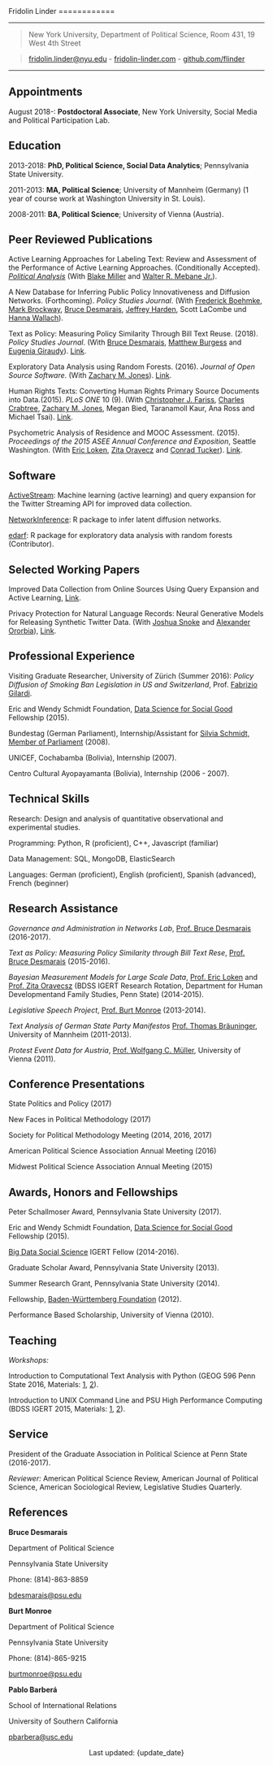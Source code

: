 <div id="cv_div">
Fridolin Linder 
============

----

> New York University, Department of Political Science, Room 431, 19 West 4th Street

> [fridolin.linder@nyu.edu](mailto:fridolin.linder@nyu.edu) - [fridolin-linder.com](http://fridolin-linder.com) - [github.com/flinder](https://github.com/flinder)

----

Appointments
--------
August 2018-: **Postdoctoral Associate**, New York University, Social Media and Political Participation Lab.


Education
---------

2013-2018:   **PhD, Political Science, Social Data Analytics**; Pennsylvania State University.

2011-2013:   **MA, Political Science**; University of Mannheim (Germany) (1 year of course work at Washington University in St. Louis).

2008-2011:   **BA, Political Science**; University of Vienna (Austria).


Peer Reviewed Publications
----------

Active Learning Approaches for Labeling Text: Review and Assessment of the Performance of Active Learning Approaches. (Conditionally Accepted). [*Political Analysis*](https://www.cambridge.org/core/journals/political-analysis) (With [Blake Miller](http://blakeapm.com/) and [Walter R. Mebane Jr.](http://www-personal.umich.edu/~wmebane/)).

A New Database for Inferring Public Policy Innovativeness and Diffusion Networks. (Forthcoming). *Policy Studies Journal*. (With [Frederick Boehmke](http://myweb.uiowa.edu/fboehmke/), [Mark Brockway](https://www.markbrockway.com/), [Bruce Desmarais](http://brucedesmarais.com/), [Jeffrey Harden](https://politicalscience.nd.edu/people/jeff-harden/), Scott LaCombe und [Hanna Wallach](http://dirichlet.net/)).

Text as Policy: Measuring Policy Similarity Through Bill Text Reuse. (2018). *Policy Studies Journal*. (With [Bruce Desmarais](http://brucedesmarais.com/), [Matthew Burgess](https://scholar.google.com/citations?user=BJFgS_oAAAAJ&hl=en) and [Eugenia Giraudy](https://scholar.google.com/citations?user=GNwyyrsAAAAJ&hl=e://scholar.google.com/citations?user=GNwyyrsAAAAJ&hl=en)). [Link](https://papers.ssrn.com/sol3/papers.cfm?abstract_id=2812607).

Exploratory Data Analysis using Random Forests. (2016). *Journal of Open Source Software*. (With [Zachary M. Jones](http://zmjones.com)). [Link](http://joss.theoj.org/papers/d29df349c8450ef958c0fde5bf164371).

Human Rights Texts: Converting Human Rights Primary Source Documents into Data.(2015). *PLoS ONE* 10 (9). (With [Christopher J. Fariss](http://cfariss.com/), [Charles Crabtree](http://charlescrabtree.com), [Zachary M. Jones](http://zmjones.com), Megan Bied, Taranamoll Kaur, Ana Ross and Michael Tsai). [Link](http://journals.plos.org/plosone/article?id=10.1371/journal.pone.0138935).

Psychometric Analysis of Residence and MOOC Assessment. (2015). *Proceedings of the 2015 ASEE Annual Conference and Exposition*, Seattle Washington. (With [Eric Loken](http://hhd.psu.edu/dsg/eric-loken-phd-assistant-director), [Zita Oravecz](https://sites.psu.edu/zitaoravecz/) and [Conrad Tucker](https://www.engr.psu.edu/datalab/people.html)). [Link](https://peer.asee.org/psychometric-analysis-of-residence-and-mooc-assessments).


Software
----------
[ActiveStream](https://github.com/flinder/active_stream): Machine learning (active learning) and query expansion for the Twitter Streaming API for improved data collection.

[NetworkInference](https://github.com/flinder/NetworkInference): R package to infer latent diffusion networks.

[edarf](https://github.com/zmjones/edarf): R package for exploratory data analysis with random forests (Contributor).


Selected Working Papers
----------
Improved Data Collection from Online Sources Using Query Expansion and Active
Learning, [Link](https://papers.ssrn.com/sol3/papers.cfm?abstract_id=3026393).

Privacy Protection for Natural Language Records: Neural Generative Models for Releasing Synthetic Twitter Data. (With [Joshua Snoke](http://stat.psu.edu/people/jvs140@psu.edu) and [Alexander Ororbia](http://www.personal.psu.edu/ago109/)), [Link](https://arxiv.org/abs/1606.01151).


Professional Experience
----------

Visiting Graduate Researcher, University of Zürich (Summer 2016): *Policy Diffusion of Smoking Ban Legislation in US and Switzerland*, Prof.
[Fabrizio Gilardi](http://www.fabriziogilardi.org/).

Eric and Wendy Schmidt Foundation, [Data Science for Social Good](https://dssg.uchicago.edu/) 
Fellowship (2015).

Bundestag (German Parliament), Internship/Assistant for [Silvia Schmidt, Member of Parliament](http://www.spdfraktion.de/abgeordnete/schmidt-eisleben?wp=17) (2008).

UNICEF, Cochabamba (Bolivia), Internship (2007).

Centro Cultural Ayopayamanta (Bolivia), Internship (2006 - 2007).


Technical Skills
---------------

Research: Design and analysis of quantitative observational and experimental studies.

Programming:  Python, R (proficient), C++, Javascript (familiar)

Data Management: SQL, MongoDB, ElasticSearch

Languages: German (proficient), English (proficient), Spanish (advanced), French (beginner)


Research Assistance
----------

*Governance and Administration in Networks Lab*, [Prof. Bruce Desmarais](http://sites.psu.edu/desmaraisgroup/) (2016-2017).

*Text as Policy: Measuring Policy Similarity through Bill Text Rese*, 
[Prof. Bruce Desmarais](http://sites.psu.edu/desmaraisgroup/) (2015-2016).

*Bayesian Measurement Models for Large Scale Data*, [Prof. Eric Loken](http://hhd.psu.edu/hdfs/directory/bio.aspx?id=149) and [Prof. Zita Oravecsz](http://www.cogsci.uci.edu/~zoravecz/bayes/index.php?site=BOUM) (BDSS IGERT Research Rotation, Department for Human Developmentand Family Studies, Penn State) (2014-2015).

*Legislative Speech Project*, [Prof. Burt Monroe](http://polisci.la.psu.edu/people/blm24) (2013-2014).

*Text Analysis of German State Party Manifestos* [Prof. Thomas Bräuninger](http://www.tbraeuninger.de/), University of Mannheim (2011-2013).

*Protest Event Data for Austria*, [Prof. Wolfgang C. Müller](https://scholar.google.com/citations?user=9MttMt8AAAAJ&hl=en), University of Vienna (2011).


Conference Presentations
--------------------

State Politics and Policy (2017)

New Faces in Political Methodology (2017)

Society for Political Methodology Meeting (2014, 2016, 2017)

American Political Science Association Annual Meeting (2016)

Midwest Political Science Association Annual Meeting (2015)


Awards, Honors and Fellowships
-----------------------------

Peter Schallmoser Award, Pennsylvania State University (2017).

Eric and Wendy Schmidt Foundation, [Data Science for Social Good](https://dssg.uchicago.edu/) 
Fellowship (2015).

[Big Data Social Science](http://bdss.psu.edu/) IGERT Fellow (2014-2016).

Graduate Scholar Award, Pennsylvania State University (2013).

Summer Research Grant, Pennsylvania State University (2014).

Fellowship, [Baden-Württemberg
Foundation](https://www.bwstiftung.de/startseite/) (2012).

Performance Based Scholarship, University of Vienna (2010).

Teaching
-------------------

*Workshops:*

Introduction to Computational Text Analysis with Python (GEOG 596 Penn State 2016, Materials: [1](http://fridolin-linder.com/2016/03/24/intro-to-text-analysis.html), [2](https://github.com/flinder/text_analysis_tutorial)).

Introduction to UNIX Command Line and PSU High Performance Computing (BDSS IGERT 2015, Materials: [1](http://fridolin-linder.com/2015/12/03/psu-hpc-cheatsheet.html), [2](http://fridolin-linder.com/2015/12/02/commandline-cheatsheet.html)).


Service
-------------------

President of the Graduate Association in Political Science at Penn State (2016-2017).

*Reviewer:* American Political Science Review, American Journal of Political Science, American Sociological Review, Legislative Studies Quarterly.

References
----------------

**Bruce Desmarais**

Department of Political Science

Pennsylvania State University

Phone: (814)-863-8859

[bdesmarais@psu.edu](mailto:bdesmarais@psu.edu)

**Burt Monroe**

Department of Political Science

Pennsylvania State University

Phone: (814)-865-9215

[burtmonroe@psu.edu](mailto:burtmonroe@psu.edu)

**Pablo Barberá**

School of International Relations 

University of Southern California

[pbarbera@usc.edu](mailto:pbarbera@usc.edu)

<p style="text-align: center;"> Last updated: {update_date} </p>
</div>

